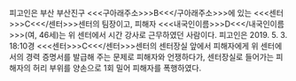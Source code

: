 피고인은 부산 부산진구 <<<구아래주소>>>B<<</구아래주소>>>에 있는 <<<센터>>>C<<</센터>>>센터의 팀장이고, 피해자 <<<내국인이름>>>D<<</내국인이름>>>(여, 46세)는 위 센터에서 시간 강사로 근무하였던 사람이다.
피고인은 2019. 5. 3. 18:10경 <<<센터>>>C<<</센터>>>센터의 센터장실 앞에서 피해자에게 위 센터에서의 경력 증명서를 발급해 주는 문제로 피해자와 언쟁하다가, 센터장실로 들어가는 피해자의 허리 부위를 양손으로 1회 밀어 피해자를 폭행하였다.